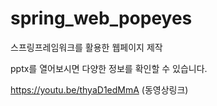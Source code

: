 # spring_web_popeyes
스프링프레임워크를 활용한 웹페이지 제작

pptx를 열어보시면 다양한 정보를 확인할 수 있습니다.

https://youtu.be/thyaD1edMmA (동영상링크)
